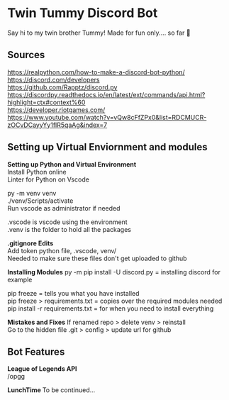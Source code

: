# Twin Tummy Discord Bot
Say hi to my twin brother Tummy! Made for fun only.... so far 👀

## Sources
https://realpython.com/how-to-make-a-discord-bot-python/ <br />
https://discord.com/developers  <br />
https://github.com/Rapptz/discord.py   <br />
https://discordpy.readthedocs.io/en/latest/ext/commands/api.html?highlight=ctx#context%60 <br />
https://developer.riotgames.com/ <br />
https://www.youtube.com/watch?v=vQw8cFfZPx0&list=RDCMUCR-zOCvDCayyYy1flR5qaAg&index=7  <br />

## Setting up Virtual Enviornment and modules
<b>Setting up Python and Virtual Environment</b>  
Install Python online  
Linter for Python on Vscode  

py -m venv venv  
./venv/Scripts/activate  
Run vscode as administrator if needed  

.vscode is vscode using the environment  
.venv is the folder to hold all the packages  

<b>.gitignore Edits</b>  
Add token python file, .vscode, venv/  
Needed to make sure these files don't get uploaded to github

<b>Installing Modules</b>
py -m pip install -U discord.py = installing discord for example  

pip freeze = tells you what you have installed  
pip freeze > requirements.txt = copies over the required modules needed  
pip install -r requirements.txt = for when you need to install everything  

<b>Mistakes and Fixes</b>
If renamed repo > delete venv > reinstall  
Go to the hidden file .git > config > update url for github  

## Bot Features
<b> League of Legends API </b>  
/opgg

<b> LunchTime </b>
To be continued...

